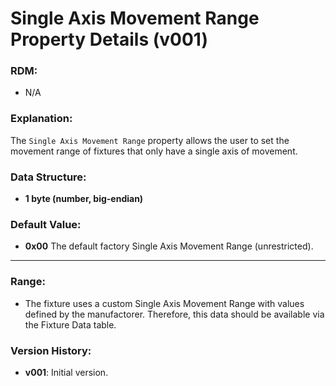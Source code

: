 # Single Axis Movement Range Property Details (v001)

### **RDM:**
- N/A

### **Explanation:**
The `Single Axis Movement Range` property allows the user to set the movement range of fixtures that only have a single axis of movement.

### **Data Structure:**
- **1 byte (number, big-endian)**

### **Default Value:**
- **0x00** The default factory Single Axis Movement Range (unrestricted).
---
### **Range:**
- The fixture uses a custom Single Axis Movement Range with values defined by the manufactorer.  Therefore, this data should be available via
  the Fixture Data table.

### **Version History:**
- **v001**: Initial version.
